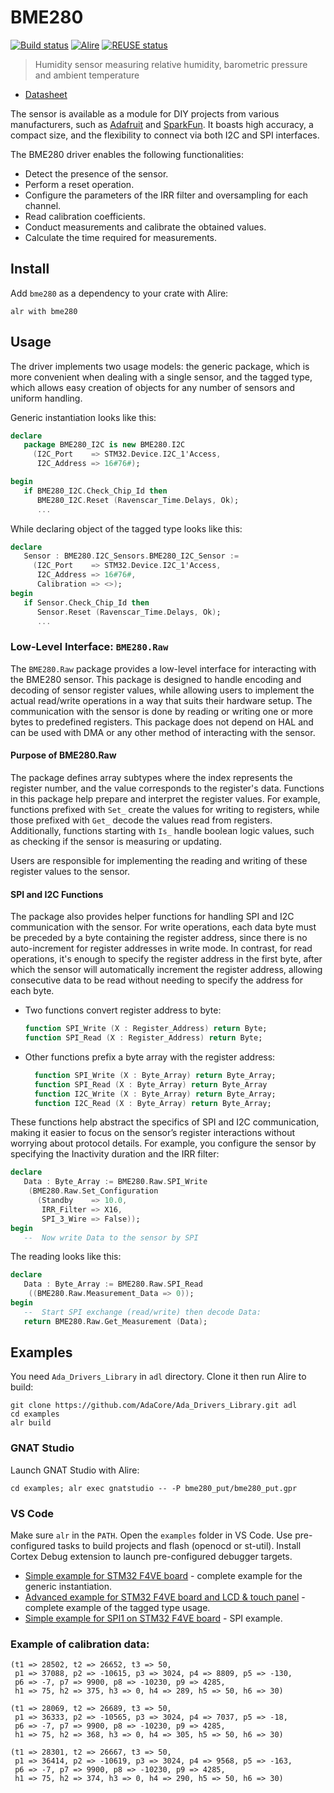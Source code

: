 BME280
======

[![Build status](https://github.com/reznikmm/bme280/actions/workflows/alire.yml/badge.svg)](https://github.com/reznikmm/bme280/actions/workflows/alire.yml)
[![Alire](https://img.shields.io/endpoint?url=https://alire.ada.dev/badges/bme280.json)](https://alire.ada.dev/crates/bme280.html)
[![REUSE status](https://api.reuse.software/badge/github.com/reznikmm/bme280)](https://api.reuse.software/info/github.com/reznikmm/bme280)

> Humidity sensor measuring relative humidity, barometric pressure and
> ambient temperature

* [Datasheet](https://www.bosch-sensortec.com/products/environmental-sensors/humidity-sensors-bme280/#documents)

The sensor is available as a module for DIY projects from various
manufacturers, such as [Adafruit](https://www.adafruit.com/product/2652)
and [SparkFun](https://www.sparkfun.com/products/13676). It boasts high
accuracy, a compact size, and the flexibility to connect via both I2C and
SPI interfaces.

The BME280 driver enables the following functionalities:

* Detect the presence of the sensor.
* Perform a reset operation.
* Configure the parameters of the IRR filter and oversampling for each channel.
* Read calibration coefficients.
* Conduct measurements and calibrate the obtained values.
* Calculate the time required for measurements.

## Install

Add `bme280` as a dependency to your crate with Alire:

    alr with bme280

## Usage

The driver implements two usage models: the generic package, which is more
convenient when dealing with a single sensor, and the tagged type, which
allows easy creation of objects for any number of sensors and uniform handling.

Generic instantiation looks like this:

```ada
declare
   package BME280_I2C is new BME280.I2C
     (I2C_Port    => STM32.Device.I2C_1'Access,
      I2C_Address => 16#76#);

begin
   if BME280_I2C.Check_Chip_Id then
      BME280_I2C.Reset (Ravenscar_Time.Delays, Ok);
      ...
```

While declaring object of the tagged type looks like this:

```ada
declare
   Sensor : BME280.I2C_Sensors.BME280_I2C_Sensor :=
     (I2C_Port    => STM32.Device.I2C_1'Access,
      I2C_Address => 16#76#,
      Calibration => <>);
begin
   if Sensor.Check_Chip_Id then
      Sensor.Reset (Ravenscar_Time.Delays, Ok);
      ...
```

### Low-Level Interface: `BME280.Raw`

The `BME280.Raw` package provides a low-level interface for interacting with
the BME280 sensor. This package is designed to handle encoding and decoding
of sensor register values, while allowing users to implement the actual
read/write operations in a way that suits their hardware setup. The
communication with the sensor is done by reading or writing one or more bytes
to predefined registers. This package does not depend on HAL and can be used
with DMA or any other method of interacting with the sensor.

#### Purpose of BME280.Raw

The package defines array subtypes where the index represents the register
number, and the value corresponds to the register's data. Functions in this
package help prepare and interpret the register values. For example, functions
prefixed with `Set_` create the values for writing to registers, while those
prefixed with `Get_` decode the values read from registers. Additionally,
functions starting with `Is_` handle boolean logic values, such as checking
if the sensor is measuring or updating.

Users are responsible for implementing the reading and writing of these
register values to the sensor.

#### SPI and I2C Functions

The package also provides helper functions for handling SPI and I2C
communication with the sensor. For write operations, each data byte
must be preceded by a byte containing the register address, since there
is no auto-increment for register addresses in write mode. In contrast,
for read operations, it's enough to specify the register address in
the first byte, after which the sensor will automatically increment
the register address, allowing consecutive data to be read without
needing to specify the address for each byte.

* Two functions convert register address to byte:

  ```ada
  function SPI_Write (X : Register_Address) return Byte;
  function SPI_Read (X : Register_Address) return Byte;
  ```

* Other functions prefix a byte array with the register address:

  ```ada
    function SPI_Write (X : Byte_Array) return Byte_Array;
    function SPI_Read (X : Byte_Array) return Byte_Array
    function I2C_Write (X : Byte_Array) return Byte_Array;
    function I2C_Read (X : Byte_Array) return Byte_Array;
  ```

These functions help abstract the specifics of SPI and I2C communication,
making it easier to focus on the sensor’s register interactions without
worrying about protocol details. For example, you configure the sensor
by specifying the Inactivity duration and the IRR filter:

```ada
declare
   Data : Byte_Array := BME280.Raw.SPI_Write
    (BME280.Raw.Set_Configuration
      (Standby    => 10.0,
       IRR_Filter => X16,
       SPI_3_Wire => False));
begin
   --  Now write Data to the sensor by SPI
```

The reading looks like this:

```ada
declare
   Data : Byte_Array := BME280.Raw.SPI_Read
    ((BME280.Raw.Measurement_Data => 0));
begin
   --  Start SPI exchange (read/write) then decode Data:
   return BME280.Raw.Get_Measurement (Data);
```

## Examples

You need `Ada_Drivers_Library` in `adl` directory. Clone it then run Alire
to build:

    git clone https://github.com/AdaCore/Ada_Drivers_Library.git adl
    cd examples
    alr build

### GNAT Studio

Launch GNAT Studio with Alire:

    cd examples; alr exec gnatstudio -- -P bme280_put/bme280_put.gpr

### VS Code

Make sure `alr` in the `PATH`.
Open the `examples` folder in VS Code. Use pre-configured tasks to build
projects and flash (openocd or st-util). Install Cortex Debug extension
to launch pre-configured debugger targets.

* [Simple example for STM32 F4VE board](examples/bme280_put) - complete example for the generic instantiation.
* [Advanced example for STM32 F4VE board and LCD & touch panel](examples/bme280_lcd) - complete example of the tagged type usage.
* [Simple example for SPI1 on STM32 F4VE board](examples/bme280_spi) - SPI example.

### Example of calibration data:

```
(t1 => 28502, t2 => 26652, t3 => 50,
 p1 => 37088, p2 => -10615, p3 => 3024, p4 => 8809, p5 => -130,
 p6 => -7, p7 => 9900, p8 => -10230, p9 => 4285,
 h1 => 75, h2 => 375, h3 => 0, h4 => 289, h5 => 50, h6 => 30)
```
```
(t1 => 28069, t2 => 26689, t3 => 50,
 p1 => 36333, p2 => -10565, p3 => 3024, p4 => 7037, p5 => -18,
 p6 => -7, p7 => 9900, p8 => -10230, p9 => 4285,
 h1 => 75, h2 => 368, h3 => 0, h4 => 305, h5 => 50, h6 => 30)
```
```
(t1 => 28301, t2 => 26667, t3 => 50,
 p1 => 36414, p2 => -10619, p3 => 3024, p4 => 9568, p5 => -163,
 p6 => -7, p7 => 9900, p8 => -10230, p9 => 4285,
 h1 => 75, h2 => 374, h3 => 0, h4 => 290, h5 => 50, h6 => 30)
```
